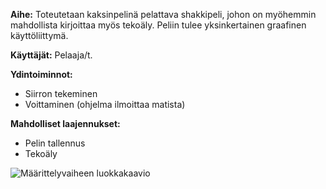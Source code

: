 **Aihe:** Toteutetaan kaksinpelinä pelattava shakkipeli, johon on myöhemmin mahdollista kirjoittaa myös tekoäly. Peliin tulee yksinkertainen graafinen käyttöliittymä.

**Käyttäjät:** Pelaaja/t.

**Ydintoiminnot:**
* Siirron tekeminen
* Voittaminen (ohjelma ilmoittaa matista)

**Mahdolliset laajennukset:**
* Pelin tallennus
* Tekoäly

![Määrittelyvaiheen luokkakaavio](https://github.com/tiikkala/shakki/blob/master/dokumentointi/shakki-UML.png)
